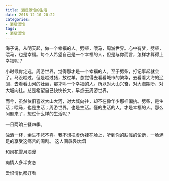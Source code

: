 ```yaml
---
title: 酒足饭饱的生活
date: 2018-12-10 20:22
categories:
- 酒足饭饱
tags:
- 酒足饭饱
---
```

海子说，从明天起，做一个幸福的人。劈柴，喂马，周游世界。心中有梦，劈柴，喂马，也是幸福。每个人希望自己是一个幸福的人，但是与你而言，怎样才算得上幸福呢？

小时候肯定选，周游世界，觉得那才是一个幸福的人。至于劈柴，打记事起就会了。马没喂过，但是喂过猪，放过羊。总觉得去看看城市的繁华，去看看大海的辽阔，去看看山河的壮丽，那才叫一个幸福的人。所以对大山兴奋，对大海期盼，对大城向往。总是希望自己快快长大，早点去周游世界。

而今，虽然依旧喜欢大山大河，对大城向往，却不在像年少那样偏执。劈柴，是生活；喂马，也是生活；周游世界，也是生活。懂的生活的人，才是幸福的人。那么问题来了，想过什么样的生活呢？

一日两晌三餐四季。

浊酒一杯，余生不悲不喜。我不想把虚伪挂在脸上，听到你的肤浅的论断，一脸满足的享受这痛苦的闹剧。
这人间袅袅炊烟

和风花雪月浪漫

痴情人多半贪恋

爱恨情仇都好看



